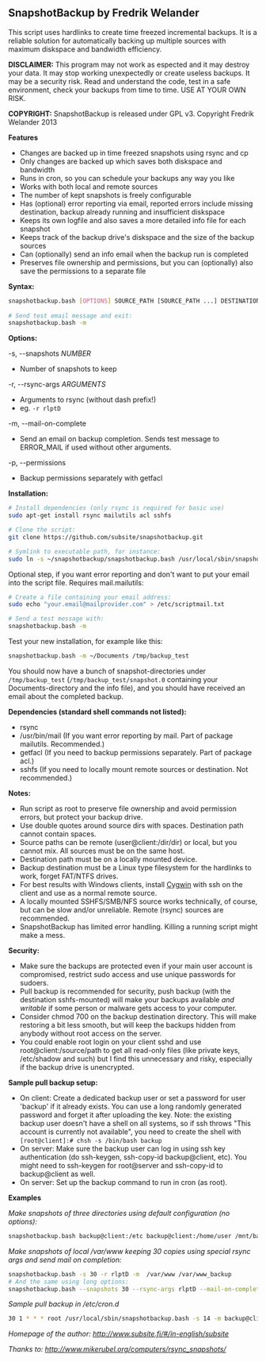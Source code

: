 SnapshotBackup by Fredrik Welander
--------

This script uses hardlinks to create time freezed incremental backups. It is a reliable solution for automatically 
backing up multiple sources with maximum diskspace and bandwidth efficiency. 


**DISCLAIMER:**
This program may not work as espected and it may destroy your data. It may stop working unexpectedly or create useless backups. It may be a security risk.
Read and understand the code, test in a safe environment, check your backups from time to time. USE AT YOUR OWN RISK.

**COPYRIGHT:**
SnapshotBackup is released under GPL v3. Copyright Fredrik Welander 2013


**Features**
- Changes are backed up in time freezed snapshots using rsync and cp
- Only changes are backed up which saves both diskspace and bandwidth
- Runs in cron, so you can schedule your backups any way you like
- Works with both local and remote sources 
- The number of kept snapshots is freely configurable
- Has (optional) error reporting via email, reported errors include missing destination, backup already running and insufficient diskspace
- Keeps its own logfile and also saves a more detailed info file for each snapshot
- Keeps track of the backup drive's diskspace and the size of the backup sources
- Can (optionally) send an info email when the backup run is completed
- Preserves file ownership and permissions, but you can (optionally) also save the permissions to a separate file


**Syntax:**
```sh
snapshotbackup.bash [OPTIONS] SOURCE_PATH [SOURCE_PATH ...] DESTINATION_PATH
    
# Send test email message and exit:
snapshotbackup.bash -m
```     
**Options:**

-s, --snapshots *NUMBER*  
- Number of snapshots to keep 

-r, --rsync-args *ARGUMENTS*  
- Arguments to rsync (without dash prefix!)
- eg. ```-r rlptD```

-m, --mail-on-complete  
- Send an email on backup completion. Sends test message to ERROR_MAIL if used without other arguments.

-p, --permissions
- Backup permissions separately with getfacl
    
**Installation:**
```sh
# Install dependencies (only rsync is required for basic use)
sudo apt-get install rsync mailutils acl sshfs

# Clone the script:
git clone https://github.com/subsite/snapshotbackup.git

# Symlink to executable path, for instance:
sudo ln -s ~/snapshotbackup/snapshotbackup.bash /usr/local/sbin/snapshotbackup.bash
```   
Optional step, if you want error reporting and don't want to put your email into the script file. Requires mail.mailutils:
```sh
# Create a file containing your email address:
sudo echo "your.email@mailprovider.com" > /etc/scriptmail.txt

# Send a test message with:
snapshotbackup.bash -m
```    
Test your new installation, for example like this:
```sh    
snapshotbackup.bash -m ~/Documents /tmp/backup_test
```
You should now have a bunch of snapshot-directories under `/tmp/backup_test` (`/tmp/backup_test/snapshot.0` containing your Documents-directory and the info file), and you should have received an email about the completed backup.


**Dependencies (standard shell commands not listed):**
- rsync 
- /usr/bin/mail (If you want error reporting by mail. Part of package mailutils. Recommended.)
- getfacl (If you need to backup permissions separately. Part of package acl.)
- sshfs (If you need to locally mount remote sources or destination. Not recommended.)

**Notes:**
- Run script as root to preserve file ownership and avoid permission errors, but protect your backup drive.
- Use double quotes around source dirs with spaces. Destination path cannot contain spaces.
- Source paths can be remote (user@client:/dir/dir) or local, but you cannot mix. All sources must be on the same host.
- Destination path must be on a locally mounted device.
- Backup destination must be a Linux type filesystem for the hardlinks to work, forget FAT/NTFS drives.
- For best results with Windows clients, install [Cygwin](https://www.cygwin.com/) with ssh on the client and use as a normal remote source.
- A locally mounted SSHFS/SMB/NFS source works technically, of course, but can be slow and/or unreliable. Remote (rsync) sources are recommended.
- SnapshotBackup has limited error handling. Killing a running script might make a mess.

**Security:**
- Make sure the backups are protected even if your main user account is compromised, restrict sudo access and use unique passwords for sudoers.
- Pull backup is recommended for security, push backup (with the destination sshfs-mounted) will make your backups available *and writable* if some person or malware gets access to your computer.
- Consider chmod 700 on the backup destination directory. This will make restoring a bit less smooth, but will keep the backups hidden from anybody without root access on the server.
- You could enable root login on your client sshd and use root@client:/source/path to get all read-only files (like private keys, /etc/shadow and such) but I find this unnecessary and risky, especially if the backup drive is unencrypted.

**Sample pull backup setup:**
- On client: Create a dedicated backup user or set a password for user 'backup' if it already exists. You can use a long randomly generated password and forget it after uploading the key. Note: the existing backup user doesn't have a shell on all systems, so if ssh throws "This account is currently not available", you need to create the shell with `[root@client]:# chsh -s /bin/bash backup`
- On server: Make sure the backup user can log in using ssh key authentication (do ssh-keygen, ssh-copy-id backup@client, etc). You might need to ssh-keygen for root@server and ssh-copy-id to backup@client as well.
- On server: Set up the backup command to run in cron (as root).

**Examples**

*Make snapshots of three directories using default configuration (no options):*
```sh
snapshotbackup.bash backup@client:/etc backup@client:/home/user /mnt/backup_drive/mybackup
```
*Make snapshots of local /var/www keeping 30 copies using special rsync args and send mail on completion:*
```sh
snapshotbackup.bash -s 30 -r rlptD -m  /var/www /var/www_backup
# And the same using long options:
snapshotbackup.bash --snapshots 30 --rsync-args rlptD --mail-on-complete  /var/www /var/www_backup
```
*Sample pull backup in /etc/cron.d*
```sh
30 1 * * * root /usr/local/sbin/snapshotbackup.bash -s 14 -m backup@client:/etc backup@client:/home/user /mnt/backup_drive/client/daily
```
*Homepage of the author: http://www.subsite.fi/#/in-english/subsite*

*Thanks to: http://www.mikerubel.org/computers/rsync_snapshots/*
